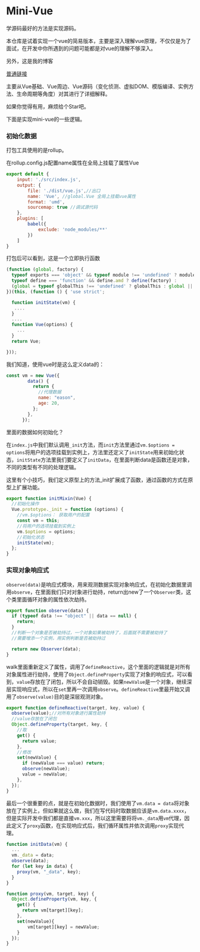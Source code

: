 # Mini-Vue

学源码最好的方法是实现源码。

本仓库是试着实现一个vue的简易版本，主要是深入理解vue原理，不仅仅是为了面试，在开发中你所遇到的问题可能都是对vue的理解不够深入。

另外，这是我的博客

[普通链接](https://www.yuque.com/easonliu-rl8as/tk4pbo)

主要从Vue基础、Vue周边、Vue源码（变化侦测、虚拟DOM、模版编译、实例方法、生命周期等角度）对其进行了详细解释。

如果你觉得有用，麻烦给个Star吧。

下面是实现mini-vue的一些逻辑。

### 初始化数据

打包工具使用的是rollup。

在rollup.config.js配置name属性在全局上挂载了属性Vue

```javascript
export default {
    input: './src/index.js',
    output: {
        file: './dist/vue.js',//出口
        name: 'Vue', //global.Vue 全局上挂载vue属性
        format: 'umd',
        sourcemap: true //调试源代码
    },
    plugins: [
        babel({
            exclude: 'node_modules/**'
        })
    ]
}
```

打包后可以看到，这是一个立即执行函数

```javascript
(function (global, factory) {
  typeof exports === 'object' && typeof module !== 'undefined' ? module.exports = factory() :
  typeof define === 'function' && define.amd ? define(factory) :
  (global = typeof globalThis !== 'undefined' ? globalThis : global || self, global.Vue = factory());
})(this, (function () { 'use strict';

  function initState(vm) {
   ....
  }
  ....
  function Vue(options) {
    ...
  }
  return Vue;

}));
```

我们知道，使用vue时是这么定义data的：

```javascript
const vm = new Vue({
        data() {
          return {
            //代理数据
            name: "eason",
            age: 20,
          };
        },
      });
```

里面的数据如何初始化？

在`index.js`中我们默认调用`_init`方法，而`init`方法里通过`vm.$options = options`将用户的选项挂载到实例上，方法里还定义了`initState`用来初始化状态，`initState`方法里我们要定义了`initData`，在里面判断data是函数还是对象，不同的类型有不同的处理逻辑。

这里有个小技巧，我们定义原型上的方法_init扩展成了函数，通过函数的方式在原型上扩展功能。

```javascript
export function initMixin(Vue) {
  //初始化操作
  Vue.prototype._init = function (options) {
    //vm.$options： 获取用户的配置
    const vm = this;
    //将用户的选项挂载到实例上
    vm.$options = options;
    //初始化状态
    initState(vm);
  };
}
```
### 实现对象响应式

`observe(data)`是响应式模块，用来观测数据实现对象响应式，在初始化数据里调用`observe`，在里面我们只对对象进行劫持，return出new了一个`Observer`类，这个类里面循环对象的属性依次劫持。

```javascript
export function observe(data) {
  if (typeof data !== "object" || data == null) {
    return;
  }
  //判断一个对象是否被劫持过，一个对象如果被劫持了，后面就不需要被劫持了
  //需要增添一个实例，用实例判断是否被劫持过

  return new Observer(data);
}

```

walk里面重新定义了属性，调用了`defineReactive`，这个里面的逻辑就是对所有对象属性进行劫持，使用了`Object.defineProperty`实现了对象的响应式，可以看到，`value`存放在了闭包，所以不会自动销毁。如果`newValue`是一个对象，继续深层实现响应式，所以在`set`里再一次调用`observe`。`defineReactive`里最开始又调用了`observe(value)`目的是深层观测对象。

```javascript
export function defineReactive(target, key, value) {
  observe(value);//对所有对象进行属性劫持
  //value存放在了闭包
  Object.defineProperty(target, key, {
    //取
    get() {
      return value;
    },
    //修改
    set(newValue) {
      if (newValue === value) return;
      observe(newValue);
      value = newValue;
    },
  });
}
```

最后一个很重要的点，就是在初始化数据时，我们使用了`vm.data = data`将对象放在了实例上，但如果就这么做，我们在写代码时取数据应该是`vm.data.xxxx`，但是实际开发中我们都是直接`vm.xxx`，所以这里需要将将`vm._data`用`vm`代理，因此定义了`proxy`函数，在实现响应式后，我们循环属性并依次调用`proxy`实现代理。

```javascript
function initData(vm) {
  ...
  vm._data = data;
  observe(data);
  for (let key in data) {
    proxy(vm, "_data", key);
  }
}
```

```javascript
function proxy(vm, target, key) {
  Object.defineProperty(vm, key, {
    get() {
      return vm[target][key];
    },
    set(newValue){
        vm[target][key] = newValue;
    }
  });
}
```





